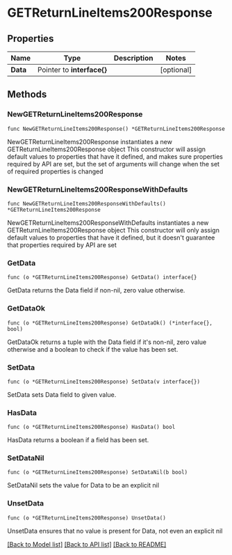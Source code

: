 # GETReturnLineItems200Response

## Properties

Name | Type | Description | Notes
------------ | ------------- | ------------- | -------------
**Data** | Pointer to **interface{}** |  | [optional] 

## Methods

### NewGETReturnLineItems200Response

`func NewGETReturnLineItems200Response() *GETReturnLineItems200Response`

NewGETReturnLineItems200Response instantiates a new GETReturnLineItems200Response object
This constructor will assign default values to properties that have it defined,
and makes sure properties required by API are set, but the set of arguments
will change when the set of required properties is changed

### NewGETReturnLineItems200ResponseWithDefaults

`func NewGETReturnLineItems200ResponseWithDefaults() *GETReturnLineItems200Response`

NewGETReturnLineItems200ResponseWithDefaults instantiates a new GETReturnLineItems200Response object
This constructor will only assign default values to properties that have it defined,
but it doesn't guarantee that properties required by API are set

### GetData

`func (o *GETReturnLineItems200Response) GetData() interface{}`

GetData returns the Data field if non-nil, zero value otherwise.

### GetDataOk

`func (o *GETReturnLineItems200Response) GetDataOk() (*interface{}, bool)`

GetDataOk returns a tuple with the Data field if it's non-nil, zero value otherwise
and a boolean to check if the value has been set.

### SetData

`func (o *GETReturnLineItems200Response) SetData(v interface{})`

SetData sets Data field to given value.

### HasData

`func (o *GETReturnLineItems200Response) HasData() bool`

HasData returns a boolean if a field has been set.

### SetDataNil

`func (o *GETReturnLineItems200Response) SetDataNil(b bool)`

 SetDataNil sets the value for Data to be an explicit nil

### UnsetData
`func (o *GETReturnLineItems200Response) UnsetData()`

UnsetData ensures that no value is present for Data, not even an explicit nil

[[Back to Model list]](../README.md#documentation-for-models) [[Back to API list]](../README.md#documentation-for-api-endpoints) [[Back to README]](../README.md)


